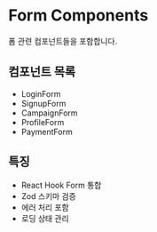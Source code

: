 # Form Components

폼 관련 컴포넌트들을 포함합니다.

## 컴포넌트 목록

- LoginForm
- SignupForm
- CampaignForm
- ProfileForm
- PaymentForm

## 특징

- React Hook Form 통합
- Zod 스키마 검증
- 에러 처리 포함
- 로딩 상태 관리
